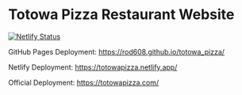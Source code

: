 # Totowa Pizza Restaurant Website
[![Netlify Status](https://api.netlify.com/api/v1/badges/561423cb-c0de-4bdb-8f01-6bcd9c149c30/deploy-status)](https://app.netlify.com/sites/totowapizza/deploys)

GitHub Pages Deployment: https://rod608.github.io/totowa_pizza/

Netlify Deployment: https://totowapizza.netlify.app/

Official Deployment: https://totowapizza.com/